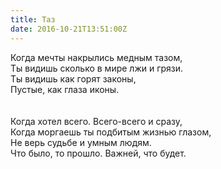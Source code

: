 ```yaml
---
title: Таз
date: 2016-10-21T13:51:00Z
---
```


Когда мечты накрылись медным тазом,<br />
Ты видишь сколько в мире лжи и грязи.<br />
Ты видишь как горят законы,<br />
Пустые, как глаза иконы.<br />
<br />
<br />
Когда хотел всего. Всего-всего и сразу,<br />
Когда моргаешь ты подбитым жизнью глазом,<br />
Не верь судьбе и умным людям.<br />
Что было, то прошло. Важней, что будет.